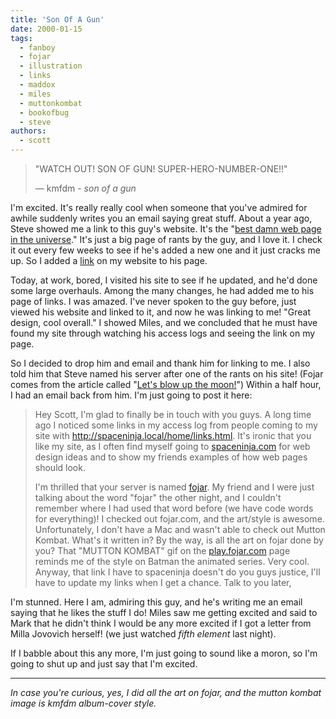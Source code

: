 ```yaml
---
title: 'Son Of A Gun'
date: 2000-01-15
tags:
  - fanboy
  - fojar
  - illustration
  - links
  - maddox
  - miles
  - muttonkombat
  - bookofbug
  - steve
authors:
  - scott
---
```


> "WATCH OUT! SON OF GUN! SUPER-HERO-NUMBER-ONE!!"
>
> — kmfdm - _son of a gun_

I'm excited. It's really really cool when someone that you've admired for awhile suddenly writes you an email saying great stuff. About a year ago, Steve showed me a link to this guy's website. It's the "[best damn web page in the universe](http://www.xmission.com/~maddox/)." It's just a big page of rants by the guy, and I love it. I check it out every few weeks to see if he's added a new one and it just cracks me up. So I added a [link](http://spaceninja.local/home/links.html) on my website to his page.

Today, at work, bored, I visited his site to see if he updated, and he'd done some large overhauls. Among the many changes, he had added me to his page of links. I was amazed. I've never spoken to the guy before, just viewed his website and linked to it, and now he was linking to me! "Great design, cool overall." I showed Miles, and we concluded that he must have found my site through watching his access logs and seeing the link on my page.

So I decided to drop him and email and thank him for linking to me. I also told him that Steve named his server after one of the rants on his site! (Fojar comes from the article called "[Let's blow up the moon!](http://www.xmission.com/~maddox/moon.html)") Within a half hour, I had an email back from him. I'm just going to post it here:

> Hey Scott, I'm glad to finally be in touch with you guys. A long time ago I noticed some links in my access log from people coming to my site with http://spaceninja.local/home/links.html. It's ironic that you like my site, as I often find myself going to [spaceninja.com](http://spaceninja.local/) for web design ideas and to show my friends examples of how web pages should look.
>
> I'm thrilled that your server is named [fojar](http://www.fojar.com/). My friend and I were just talking about the word "fojar" the other night, and I couldn't remember where I had used that word before (we have code words for everything)! I checked out fojar.com, and the art/style is awesome. Unfortunately, I don't have a Mac and wasn't able to check out Mutton Kombat. What's it written in? By the way, is all the art on fojar done by you? That "MUTTON KOMBAT" gif on the [play.fojar.com](http://spaceninja.local/downloads/mk/) page reminds me of the style on Batman the animated series. Very cool. Anyway, that link I have to spaceninja doesn't do you guys justice, I'll have to update my links when I get a chance. Talk to you later,

I'm stunned. Here I am, admiring this guy, and he's writing me an email saying that he likes the stuff I do! Miles saw me getting excited and said to Mark that he didn't think I would be any more excited if I got a letter from Milla Jovovich herself! (we just watched _fifth element_ last night).

If I babble about this any more, I'm just going to sound like a moron, so I'm going to shut up and just say that I'm excited.

---

_In case you're curious, yes, I did all the art on fojar, and the mutton kombat image is kmfdm album-cover style._
